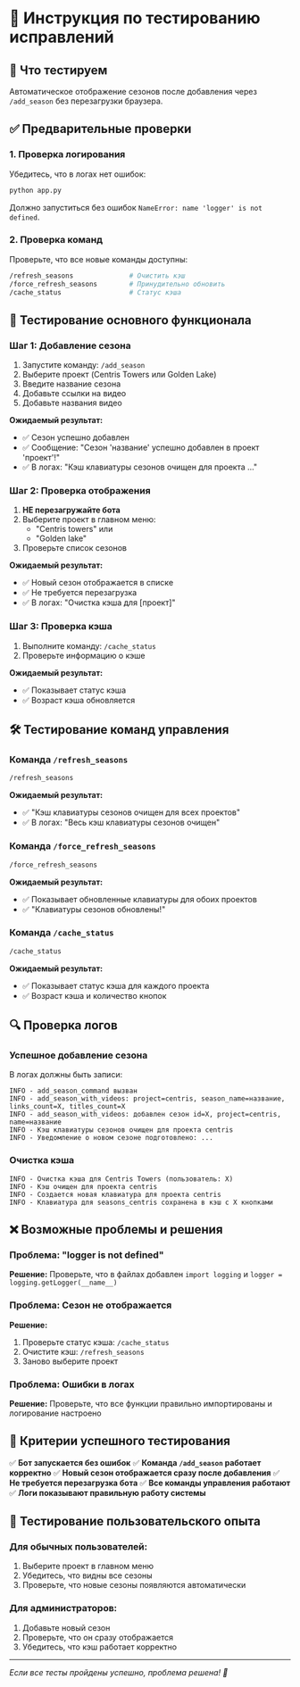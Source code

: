# 🧪 Инструкция по тестированию исправлений

## 🎯 Что тестируем
Автоматическое отображение сезонов после добавления через `/add_season` без перезагрузки браузера.

## ✅ Предварительные проверки

### 1. Проверка логирования
Убедитесь, что в логах нет ошибок:
```bash
python app.py
```
Должно запуститься без ошибок `NameError: name 'logger' is not defined`.

### 2. Проверка команд
Проверьте, что все новые команды доступны:
```bash
/refresh_seasons              # Очистить кэш
/force_refresh_seasons        # Принудительно обновить
/cache_status                 # Статус кэша
```

## 🔄 Тестирование основного функционала

### Шаг 1: Добавление сезона
1. Запустите команду: `/add_season`
2. Выберите проект (Centris Towers или Golden Lake)
3. Введите название сезона
4. Добавьте ссылки на видео
5. Добавьте названия видео

**Ожидаемый результат:**
- ✅ Сезон успешно добавлен
- ✅ Сообщение: "Сезон 'название' успешно добавлен в проект 'проект'!"
- ✅ В логах: "Кэш клавиатуры сезонов очищен для проекта ..."

### Шаг 2: Проверка отображения
1. **НЕ перезагружайте бота**
2. Выберите проект в главном меню:
   - "Centris towers" или
   - "Golden lake"
3. Проверьте список сезонов

**Ожидаемый результат:**
- ✅ Новый сезон отображается в списке
- ✅ Не требуется перезагрузка
- ✅ В логах: "Очистка кэша для [проект]"

### Шаг 3: Проверка кэша
1. Выполните команду: `/cache_status`
2. Проверьте информацию о кэше

**Ожидаемый результат:**
- ✅ Показывает статус кэша
- ✅ Возраст кэша обновляется

## 🛠️ Тестирование команд управления

### Команда `/refresh_seasons`
```bash
/refresh_seasons
```
**Ожидаемый результат:**
- ✅ "Кэш клавиатуры сезонов очищен для всех проектов"
- ✅ В логах: "Весь кэш клавиатуры сезонов очищен"

### Команда `/force_refresh_seasons`
```bash
/force_refresh_seasons
```
**Ожидаемый результат:**
- ✅ Показывает обновленные клавиатуры для обоих проектов
- ✅ "Клавиатуры сезонов обновлены!"

### Команда `/cache_status`
```bash
/cache_status
```
**Ожидаемый результат:**
- ✅ Показывает статус кэша для каждого проекта
- ✅ Возраст кэша и количество кнопок

## 🔍 Проверка логов

### Успешное добавление сезона
В логах должны быть записи:
```
INFO - add_season_command вызван
INFO - add_season_with_videos: project=centris, season_name=название, links_count=X, titles_count=X
INFO - add_season_with_videos: добавлен сезон id=X, project=centris, name=название
INFO - Кэш клавиатуры сезонов очищен для проекта centris
INFO - Уведомление о новом сезоне подготовлено: ...
```

### Очистка кэша
```
INFO - Очистка кэша для Centris Towers (пользователь: X)
INFO - Кэш очищен для проекта centris
INFO - Создается новая клавиатура для проекта centris
INFO - Клавиатура для seasons_centris сохранена в кэш с X кнопками
```

## ❌ Возможные проблемы и решения

### Проблема: "logger is not defined"
**Решение:** Проверьте, что в файлах добавлен `import logging` и `logger = logging.getLogger(__name__)`

### Проблема: Сезон не отображается
**Решение:** 
1. Проверьте статус кэша: `/cache_status`
2. Очистите кэш: `/refresh_seasons`
3. Заново выберите проект

### Проблема: Ошибки в логах
**Решение:** Проверьте, что все функции правильно импортированы и логирование настроено

## 🎉 Критерии успешного тестирования

✅ **Бот запускается без ошибок**
✅ **Команда `/add_season` работает корректно**
✅ **Новый сезон отображается сразу после добавления**
✅ **Не требуется перезагрузка бота**
✅ **Все команды управления работают**
✅ **Логи показывают правильную работу системы**

## 📱 Тестирование пользовательского опыта

### Для обычных пользователей:
1. Выберите проект в главном меню
2. Убедитесь, что видны все сезоны
3. Проверьте, что новые сезоны появляются автоматически

### Для администраторов:
1. Добавьте новый сезон
2. Проверьте, что он сразу отображается
3. Убедитесь, что кэш работает корректно

---

*Если все тесты пройдены успешно, проблема решена! 🎉*
